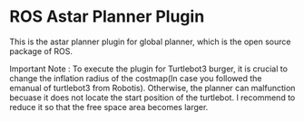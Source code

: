 # ROS Astar Planner Plugin
This is the astar planner plugin for global planner, which is the open source package of ROS.

Important Note : To execute the plugin for Turtlebot3 burger, it is crucial to change the inflation radius of the costmap(In case you followed the emanual of turtlebot3 from Robotis).
Otherwise, the planner can malfunction becuase it does not locate the start position of the turtlebot.
I recommend to reduce it so that the free space area becomes larger.
